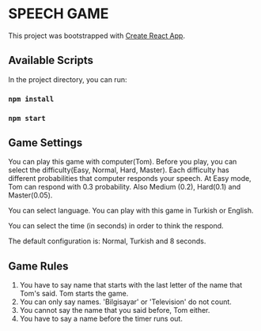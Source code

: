 # SPEECH GAME

This project was bootstrapped with [Create React App](https://github.com/facebook/create-react-app).

## Available Scripts

In the project directory, you can run:

### `npm install`

### `npm start`

## Game Settings

You can play this game with computer(Tom). Before you play, you can select the difficulty(Easy, Normal, Hard, Master). Each difficulty has different probabilities that computer responds your speech. At Easy mode, Tom can respond with 0.3 probability. Also Medium (0.2), Hard(0.1) and Master(0.05).

You can select language. You can play with this game in Turkish or English.

You can select the time (in seconds) in order to think the respond.

The default configuration is: Normal, Turkish and 8 seconds.

## Game Rules

1. You have to say name that starts with the last letter of the name that Tom's said. Tom starts the game.
2. You can only say names. 'Bilgisayar' or 'Television' do not count.
3. You cannot say the name that you said before, Tom either.
4. You have to say a name before the timer runs out.
